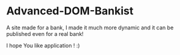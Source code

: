 # Advanced-DOM-Bankist

A site made for a bank, I made it much more dynamic and it can be published even for a real bank!

I hope You like application ! :)
